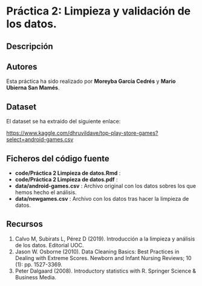 # Práctica 2: Limpieza y validación de los datos.

## Descripción


## Autores

Esta práctica ha sido realizado por **Moreyba García Cedrés** y **Mario Ubierna San Mamés**.

## Dataset

El dataset se ha extraido del siguiente enlace:

https://www.kaggle.com/dhruvildave/top-play-store-games?select=android-games.csv

## Ficheros del código fuente

- **code/Práctica 2 Limpieza de datos.Rmd** : 
- **code/Práctica 2 Limpieza de datos.pdf** : 
- **data/android-games.csv** : Archivo original con los datos sobres los que hemos hecho el análisis.
- **data/newgames.csv** : Archivo con los datos tras hacer la limpieza de datos.

## Recursos
1. Calvo M, Subirats L, Pérez D (2019). Introducción a la limpieza y análisis de los datos. Editorial UOC.
2. Jason W. Osborne (2010). Data Cleaning Basics: Best Practices in Dealing with Extreme Scores. Newborn and Infant Nursing Reviews; 10 (1): pp. 1527-3369.
3. Peter Dalgaard (2008). Introductory statistics with R. Springer Science & Business Media.
